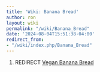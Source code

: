 ```yaml
---
title: 'Wiki: Banana Bread'
author: ron
layout: wiki
permalink: "/wiki/Banana_Bread"
date: '2024-08-04T15:51:38-04:00'
redirect_from:
- "/wiki/index.php/Banana_Bread"
---
```


1.  REDIRECT [Vegan Banana Bread](Vegan_Banana_Bread "wikilink")
